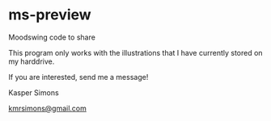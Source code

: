 # ms-preview

Moodswing code to share

This program only works with the illustrations that I have currently stored on my harddrive.

If you are interested, send me a message! 

Kasper Simons

kmrsimons@gmail.com


